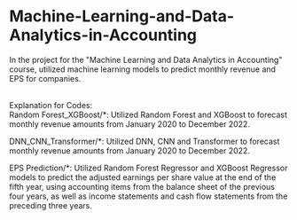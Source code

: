 # Machine-Learning-and-Data-Analytics-in-Accounting

In the project for the "Machine Learning and Data Analytics in Accounting" course, utilized machine learning models to predict monthly revenue and EPS for companies.

\
Explanation for Codes:\
Random Forest_XGBoost/*: Utilized Random Forest and XGBoost to forecast monthly revenue amounts from January 2020 to December 2022.

DNN_CNN_Transformer/*: Utilized DNN, CNN and Transformer to forecast monthly revenue amounts from January 2020 to December 2022.

EPS Prediction/*: Utilized Random Forest Regressor and XGBoost Regressor models to predict the adjusted earnings per share value at the end of the fifth year, using accounting items from the balance sheet of the previous four years, as well as income statements and cash flow statements from the preceding three years.
